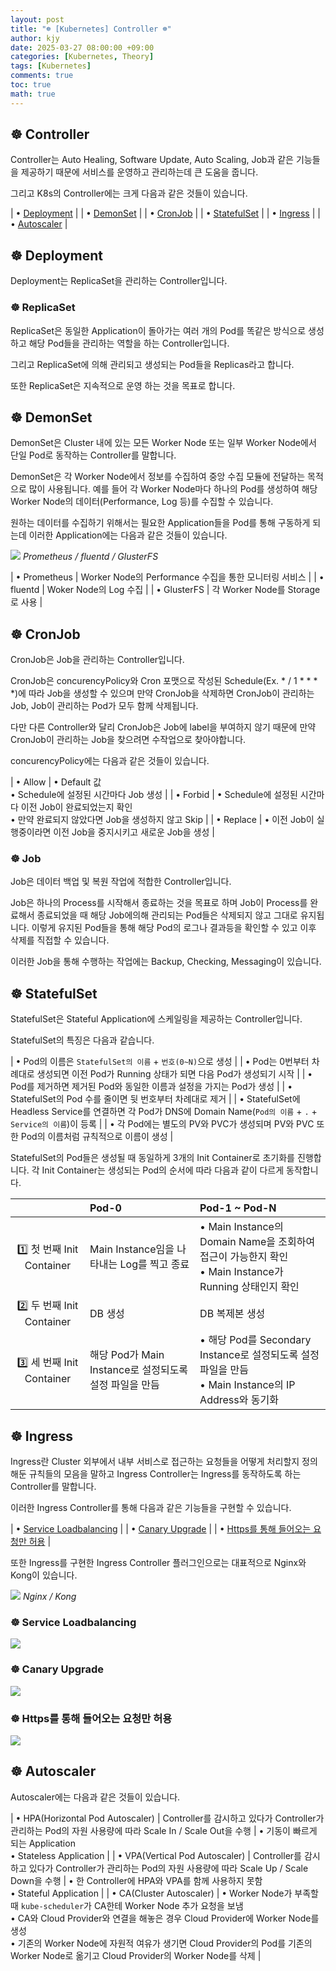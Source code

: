```yaml
---
layout: post
title: "☸️ [Kubernetes] Controller ☸️"
author: kjy
date: 2025-03-27 08:00:00 +09:00
categories: [Kubernetes, Theory]
tags: [Kubernetes]
comments: true
toc: true
math: true
---
```


## ☸️ Controller

Controller는 Auto Healing, Software Update, Auto Scaling, Job과 같은 기능들을 제공하기 때문에 서비스를 운영하고 관리하는데 큰 도움을 줍니다.

그리고 K8s의 Controller에는 크게 다음과 같은 것들이 있습니다.

| • [Deployment](#️-deployment) |
| • [DemonSet](#️-demonset) |
| • [CronJob](#️-cronjob) |
| • [StatefulSet](#️-statefulset) |
| • [Ingress](#️-ingress) |
| • [Autoscaler](#️-autoscaler) |

## ☸️ Deployment

Deployment는 ReplicaSet을 관리하는 Controller입니다.

### ☸️ ReplicaSet

ReplicaSet은 동일한 Application이 돌아가는 여러 개의 Pod를 똑같은 방식으로 생성하고 해당 Pod들을 관리하는 역할을 하는 Controller입니다.

그리고 ReplicaSet에 의해 관리되고 생성되는 Pod들을 Replicas라고 합니다.

또한 ReplicaSet은 지속적으로 운영 하는 것을 목표로 합니다.

## ☸️ DemonSet

DemonSet은 Cluster 내에 있는 모든 Worker Node 또는 일부 Worker Node에서 단일 Pod로 동작하는 Controller를 말합니다.

DemonSet은 각 Worker Node에서 정보를 수집하여 중앙 수집 모듈에 전달하는 목적으로 많이 사용됩니다. 예를 들어 각 Worker Node마다 하나의 Pod를 생성하여 해당 Worker Node의 데이터(Performance, Log 등)를 수집할 수 있습니다.

원하는 데이터를 수집하기 위해서는 필요한 Application들을 Pod를 통해 구동하게 되는데 이러한 Application에는 다음과 같은 것들이 있습니다.

![](../../../assets/img/kubernetes/controller_1.png)
_Prometheus / fluentd / GlusterFS_

| • Prometheus | Worker Node의 Performance 수집을 통한 모니터링 서비스 |
| • fluentd | Woker Node의 Log 수집 |
| • GlusterFS | 각 Worker Node를 Storage로 사용 |

## ☸️ CronJob

CronJob은 Job을 관리하는 Controller입니다. 

CronJob은 concurencyPolicy와 Cron 포맷으로 작성된 Schedule(Ex. * / 1 * * * *)에 따라 Job을 생성할 수 있으며 만약 CronJob을 삭제하면 CronJob이 관리하는 Job, Job이 관리하는 Pod가 모두 함께 삭제됩니다.

다만 다른 Controller와 달리 CronJob은 Job에 label을 부여하지 않기 때문에 만약 CronJob이 관리하는 Job을 찾으려면 수작업으로 찾아야합니다.

concurencyPolicy에는 다음과 같은 것들이 있습니다.

| • Allow | • Default 값 <br/> • Schedule에 설정된 시간마다 Job 생성 |
| • Forbid | • Schedule에 설정된 시간마다 이전 Job이 완료되었는지 확인 <br/> • 만약 완료되지 않았다면 Job을 생성하지 않고 Skip |
| • Replace | • 이전 Job이 실행중이라면 이전 Job을 중지시키고 새로운 Job을 생성 |

### ☸️ Job

Job은 데이터 백업 및 복원 작업에 적합한 Controller입니다.

Job은 하나의 Process를 시작해서 종료하는 것을 목표로 하며 Job이 Process를 완료해서 종료되었을 때 해당 Job에의해 관리되는 Pod들은 삭제되지 않고 그대로 유지됩니다. 이렇게 유지된 Pod들을 통해 해당 Pod의 로그나 결과등을 확인할 수 있고 이후 삭제를 직접할 수 있습니다.

이러한 Job을 통해 수행하는 작업에는 Backup, Checking, Messaging이 있습니다.

## ☸️ StatefulSet

StatefulSet은 Stateful Application에 스케일링을 제공하는 Controller입니다.

StatefulSet의 특징은 다음과 같습니다.

| • Pod의 이름은 `StatefulSet의 이름` + `번호(0~N)`으로 생성 |
| • Pod는 0번부터 차례대로 생성되면 이전 Pod가 Running 상태가 되면 다음 Pod가 생성되기 시작 |
| • Pod를 제거하면 제거된 Pod와 동일한 이름과 설정을 가지는 Pod가 생성 |
| • StatefulSet의 Pod 수를 줄이면 뒷 번호부터 차례대로 제거 |
| • StatefulSet에 Headless Service를 연결하면 각 Pod가 DNS에 Domain Name(`Pod의 이름` + `.` + `Service의 이름`)이 등록 |
| • 각 Pod에는 별도의 PV와 PVC가 생성되며 PV와 PVC 또한 Pod의 이름처럼 규칙적으로 이름이 생성 |

StatefulSet의 Pod들은 생성될 때 동일하게 3개의 Init Container로 초기화를 진행합니다. 각 Init Container는 생성되는 Pod의 순서에 따라 다음과 같이 다르게 동작합니다.

|  | Pod-0 | Pod-1 ~ Pod-N |
| :-: | :- | :- |
| 1️⃣ 첫 번째 Init Container | Main Instance임을 나타내는 Log를 찍고 종료 | • Main Instance의 Domain Name을 조회하여 접근이 가능한지 확인 <br/> • Main Instance가 Running 상태인지 확인 |
| 2️⃣ 두 번째 Init Container | DB 생성 | DB 복제본 생성 |
| 3️⃣ 세 번째 Init Container | 해당 Pod가 Main Instance로 설정되도록 설정 파일을 만듬 | • 해당 Pod를 Secondary Instance로 설정되도록 설정 파일을 만듬 <br/> • Main Instance의 IP Address와 동기화 |

## ☸️ Ingress

Ingress란 Cluster 외부에서 내부 서비스로 접근하는 요청들을 어떻게 처리할지 정의해둔 규칙들의 모음을 말하고 Ingress Controller는 Ingress를 동작하도록 하는 Controller를 말합니다.

이러한 Ingress Controller를 통해 다음과 같은 기능들을 구현할 수 있습니다.

| • [Service Loadbalancing](#️-service-loadbalancing) |
| • [Canary Upgrade](#️-canary-upgrade) |
| • [Https를 통해 들어오는 요청만 허용](#️-https를-통해-들어오는-요청만-허용) |

또한 Ingress를 구현한 Ingress Controller 플러그인으로는 대표적으로 Nginx와 Kong이 있습니다.

![](../../../assets/img/kubernetes/controller_5.png)
_Nginx / Kong_

### ☸️ Service Loadbalancing

![](../../../assets/img/kubernetes/controller_2.png)

### ☸️ Canary Upgrade

![](../../../assets/img/kubernetes/controller_3.png)

### ☸️ Https를 통해 들어오는 요청만 허용

![](../../../assets/img/kubernetes/controller_4.png)

## ☸️ Autoscaler

Autoscaler에는 다음과 같은 것들이 있습니다.

| • HPA(Horizontal Pod Autoscaler) | Controller를 감시하고 있다가 Controller가 관리하는 Pod의 자원 사용량에 따라 Scale In / Scale Out을 수행 | • 기동이 빠르게 되는 Application <br/> • Stateless Application |
| • VPA(Vertical Pod Autoscaler) | Controller를 감시하고 있다가 Controller가 관리하는 Pod의 자원 사용량에 따라 Scale Up / Scale Down을 수행 | • 한 Controller에 HPA와 VPA를 함께 사용하지 못함 <br/> • Stateful Application |
| • CA(Cluster Autoscaler) | • Worker Node가 부족할 때 `kube-scheduler`가 CA한테 Worker Node 추가 요청을 보냄 <br/> • CA와 Cloud Provider와 연결을 해놓은 경우 Cloud Provider에 Worker Node를 생성 <br/> • 기존의 Worker Node에 자원적 여유가 생기면 Cloud Provider의 Pod를 기존의 Worker Node로 옮기고 Cloud Provider의 Worker Node를 삭제 |
